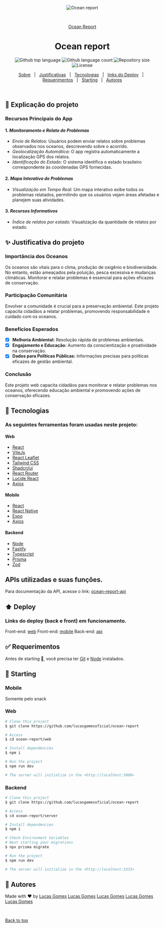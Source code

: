 <div align="center" id="top"> 
  <img src="./.github/app.gif" alt="Ocean report" />

&#xa0;

<a href="https://ocean-report.vercel.app/">Ocean Report</a>

</div>

<h1 align="center">Ocean report</h1>

<p align="center">
  <img alt="Github top language" src="https://img.shields.io/github/languages/top/lucasgomesoficial/ocean-report?color=56BEB8">

  <img alt="Github language count" src="https://img.shields.io/github/languages/count/lucasgomesoficial/ocean-report?color=56BEB8">

  <img alt="Repository size" src="https://img.shields.io/github/repo-size/lucasgomesoficial/ocean-report?color=56BEB8">

  <img alt="License" src="https://img.shields.io/github/license/lucasgomesoficial/ocean-report?color=56BEB8">

  <!-- <img alt="Github issues" src="https://img.shields.io/github/issues/lucasgomesoficial/ocean-report?color=56BEB8" /> -->

  <!-- <img alt="Github forks" src="https://img.shields.io/github/forks/lucasgomesoficial/ocean-report?color=56BEB8" /> -->

  <!-- <img alt="Github stars" src="https://img.shields.io/github/stars/lucasgomesoficial/ocean-report?color=56BEB8" /> -->
</p>

<!-- Status -->

<!-- <h4 align="center">
	🚧  Ocean report 🚀 Under construction...  🚧
</h4>

<hr> -->

<p align="center">
  <a href="#dart-explicação-do-projeto">Sobre</a> &#xa0; | &#xa0;
  <a href="#sparkles-justificativa-do-projeto">Justificativas</a> &#xa0; | &#xa0;
  <a href="#rocket-tecnologias">Tecnologias</a> &#xa0; | &#xa0;
  <a href="#arrow_up-deploy">links do Deploy</a> &#xa0; | &#xa0;
  <a href="#white_check_mark-requerimentos">Requerimentos</a> &#xa0; | &#xa0;
  <a href="#checkered_flag-starting">Starting</a> &#xa0; | &#xa0;
  <a href="#memo-autores">Autores</a>
</p>

<br>

## :dart: Explicação do projeto

### Recursos Principais do App

#### 1. _Monitoramento e Relato de Problemas_

- _Envio de Relatos:_ Usuários podem enviar relatos sobre problemas observados nos oceanos, descrevendo sobre o acorrido.
- _Geolocalização Automática:_ O app registra automaticamente a localização GPS dos relatos.
- _Identificação do Estado:_ O sistema identifica o estado brasileiro correspondente às coordenadas GPS fornecidas.

#### 2. _Mapa Interativo de Problemas_

- _Visualização em Tempo Real:_ Um mapa interativo exibe todos os problemas relatados, permitindo que os usuários vejam áreas afetadas e planejem suas atividades.

#### 3. _Recursos Informativos_

- _Índice de relatos por estado:_ Visualização da quantidade de relatos por estado.

## :sparkles: Justificativa do projeto

### Importância dos Oceanos

Os oceanos são vitais para o clima, produção de oxigênio e biodiversidade. No entanto, estão ameaçados pela poluição, pesca excessiva e mudanças climáticas. Monitorar e relatar problemas é essencial para ações eficazes de conservação.

### Participação Comunitária

Envolver a comunidade é crucial para a preservação ambiental. Este projeto capacita cidadãos a relatar problemas, promovendo responsabilidade e cuidado com os oceanos.

### Benefícios Esperados

- [x] **Melhoria Ambiental:** Resolução rápida de problemas ambientais.
- [x] **Engajamento e Educação:** Aumento da conscientização e proatividade na conservação.
- [x] **Dados para Políticas Públicas:** Informações precisas para políticas eficazes de gestão ambiental.

### Conclusão

Este projeto web capacita cidadãos para monitorar e relatar problemas nos oceanos, oferecendo educação ambiental e promovendo ações de conservação eficazes.

## :rocket: Tecnologias

### As seguintes ferramentas foram usadas neste projeto:

#### Web

- [React](https://react.dev/)
- [ViteJs](https://vitejs.dev/)
- [React Leaflet](https://react-leaflet.js.org/)
- [Tailwind CSS](https://tailwindcss.com/)
- [Shadcn/ui](https://ui.shadcn.com/)
- [React Router](https://reactrouter.com/en/main)
- [Lucide React](https://lucide.dev/)
- [Axios](https://axios-http.com/ptbr/)

#### Mobile

- [React](https://react.dev/)
- [React Native](https://reactnative.dev/)
- [Expo](https://expo.dev/)
- [Axios](https://axios-http.com/ptbr/)

#### Backend

- [Node](https://nodejs.org/en)
- [Fastify](https://fastify.dev/)
- [Typescript](https://www.typescriptlang.org/)
- [Prisma](https://www.prisma.io/)
- [Zod](https://zod.dev/)

## APIs utilizadas e suas funções.

Para documentação da API, acesse o link: [ocean-report-api](https://ocean-report-production.up.railway.app/docs)

## :arrow_up: Deploy

### Links do deploy (back e front) em funcionamento.

Front-end: [web](https://ocean-report.vercel.app/)
Front-end: [mobile](https://snack.expo.dev/@fernandavianasilva/f5189b)
Back-end: [api](https://ocean-report-production.up.railway.app)

## :white_check_mark: Requerimentos

Antes de starting :checkered_flag:, você precisa ter [Git](https://git-scm.com) e [Node](https://nodejs.org/en/) instalados.

## :checkered_flag: Starting

### Mobile

Somente pelo snack

### Web

```bash
# Clone this project
$ git clone https://github.com/lucasgomesoficial/ocean-report

# Access
$ cd ocean-report/web

# Install dependencies
$ npm i

# Run the project
$ npm run dev

# The server will initialize in the <http://localhost:3000>
```

### Backend

```bash
# Clone this project
$ git clone https://github.com/lucasgomesoficial/ocean-report

# Access
$ cd ocean-report/server

# Install dependencies
$ npm i

# Check Environment Variables
# Next starting your migrations
$ npx prisma migrate

# Run the project
$ npm run dev

# The server will initialize in the <http://localhost:3333>
```

## :memo: Autores

Made with :heart: by
<a href="https://github.com/lucasgomesoficial" target="_blank">Lucas Gomes</a>
<a href="https://github.com/lucasgomesoficial" target="_blank">Lucas Gomes</a>
<a href="https://github.com/lucasgomesoficial" target="_blank">Lucas Gomes</a>
<a href="https://github.com/lucasgomesoficial" target="_blank">Lucas Gomes</a>
<a href="https://github.com/lucasgomesoficial" target="_blank">Lucas Gomes</a>

&#xa0;

<a href="#top">Back to top</a>
